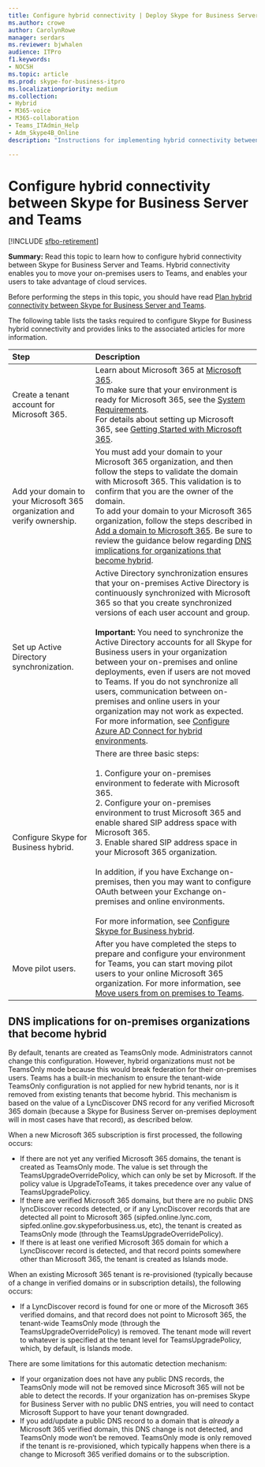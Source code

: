 ```yaml
---
title: Configure hybrid connectivity | Deploy Skype for Business Server 2019 connect
ms.author: crowe
author: CarolynRowe
manager: serdars
ms.reviewer: bjwhalen
audience: ITPro
f1.keywords:
- NOCSH
ms.topic: article
ms.prod: skype-for-business-itpro
ms.localizationpriority: medium
ms.collection: 
- Hybrid 
- M365-voice
- M365-collaboration
- Teams_ITAdmin_Help
- Adm_Skype4B_Online
description: "Instructions for implementing hybrid connectivity between Skype for Business Server and Teams."

---
```


# Configure hybrid connectivity between Skype for Business Server and Teams

[!INCLUDE [sfbo-retirement](../../Hub/includes/sfbo-retirement.md)]

**Summary:** Read this topic to learn how to configure hybrid connectivity between Skype for Business Server and Teams.  Hybrid connectivity enables you to move your on-premises users to Teams, and enables your users to take advantage of cloud services.
  
Before performing the steps in this topic, you should have read [Plan hybrid connectivity between Skype for Business Server and Teams](plan-hybrid-connectivity.md).
  
The following table lists the tasks required to configure Skype for Business hybrid connectivity and provides links to the associated articles for more information.
  
|Step|Description|
|:-----|:-----|
|Create a tenant account for Microsoft 365.   <br/> |Learn about Microsoft 365 at [Microsoft 365](https://go.microsoft.com/fwlink/p/?LinkId=254980).  <br/> To make sure that your environment is ready for Microsoft 365, see the [System Requirements](https://products.office.com/office-system-requirements).  <br/> For details about setting up Microsoft 365, see [Getting Started with Microsoft 365](https://go.microsoft.com/fwlink/p/?LinkId=254982).  <br/> |
|Add your domain to your Microsoft 365 organization and verify ownership.  <br/> | You must add your domain to your Microsoft 365 organization, and then follow the steps to validate the domain with Microsoft 365. This validation is to confirm that you are the owner of the domain. <br/> To add your domain to your Microsoft 365 organization, follow the steps described in [Add a domain to Microsoft 365](https://support.office.com/article/add-a-domain-to-office-365-6383f56d-3d09-4dcb-9b41-b5f5a5efd611?ui=en-US&rs=en-US&ad=US). Be sure to review the guidance below regarding [DNS implications for organizations that become hybrid](#dns-implications-for-on-premises-organizations-that-become-hybrid). <br/> |
|Set up Active Directory synchronization.  <br/> |Active Directory synchronization ensures that your on-premises Active Directory is continuously synchronized with Microsoft 365 so that you create synchronized versions of each user account and group.  <br/> <br> **Important:** You need to synchronize the Active Directory accounts for all Skype for Business users in your organization between your on-premises and online deployments, even if users are not moved to Teams. If you do not synchronize all users, communication between on-premises and online users in your organization may not work as expected. For more information, see [Configure Azure AD Connect for hybrid environments](configure-azure-ad-connect.md).         |
| Configure Skype for Business hybrid. | There are three basic steps: <br><br> 1. Configure your on-premises environment to federate with Microsoft 365. <br> 2. Configure your on-premises environment to trust Microsoft 365 and enable shared SIP address space with Microsoft 365.<br> 3. Enable shared SIP address space in your Microsoft 365 organization. <br><br> In addition, if you have Exchange on-premises, then you may want to configure OAuth between your Exchange on-premises and online environments. <br> <br>For more information, see [Configure Skype for Business hybrid](configure-federation-with-skype-for-business-online.md).
|Move pilot users.  <br/> |After you have completed the steps to prepare and configure your environment for Teams, you can start moving pilot users to your online Microsoft 365 organization. For more information, see [Move users from on premises to Teams](move-users-from-on-premises-to-Teams.md).  <br/> |


## DNS implications for on-premises organizations that become hybrid

By default, tenants are created as TeamsOnly mode. Administrators cannot change this configuration. However, hybrid organizations must not be TeamsOnly mode because this would break federation for their on-premises users. Teams has a built-in mechanism to ensure the tenant-wide TeamsOnly configuration is not applied for new hybrid tenants, nor is it removed from existing tenants that become hybrid. This mechanism is based on the value of a LyncDiscover DNS record for any verified Microsoft 365 domain (because a Skype for Business Server on-premises deployment will in most cases have that record), as described below.

When a new Microsoft 365 subscription is first processed, the following occurs:
- If there are not yet any verified Microsoft 365 domains, the tenant is created as TeamsOnly mode. The value is set through the TeamsUpgradeOverridePolicy, which can only be set by Microsoft. If the policy value is UpgradeToTeams, it takes precedence over any value of TeamsUpgradePolicy.
- If there are verified Microsoft 365 domains, but there are no public DNS lyncDiscover records detected, or if any LyncDiscover records that are detected all point to Microsoft 365 (sipfed.online.lync.com, sipfed.online.gov.skypeforbusiness.us, etc), the tenant is created as TeamsOnly mode (through the TeamsUpgradeOverridePolicy).
- If there is at least one verified Microsoft 365 domain for which a LyncDiscover record is detected, and that record points somewhere other than Microsoft 365, the tenant is created as Islands mode.

When an existing Microsoft 365 tenant is re-provisioned (typically because of a change in verified domains or in subscription details), the following occurs:
- If a LyncDiscover record is found for one or more of the Microsoft 365 verified domains, and that record does not point to Microsoft 365, the tenant-wide TeamsOnly mode (through the TeamsUpgradeOverridePolicy) is removed. The tenant mode will revert to whatever is specified at the tenant level for TeamsUpgradePolicy, which, by default, is Islands mode.


There are some limitations for this automatic detection mechanism:
- If your organization does not have any public DNS records, the TeamsOnly mode will not be removed since Microsoft 365 will not be able to detect the records. If your organization has on-premises Skype for Business Server with no public DNS entries, you will need to contact Microsoft Support to have your tenant downgraded.
- If you add/update a public DNS record to a domain that is *already* a Microsoft 365 verified domain, this DNS change is not detected, and TeamsOnly mode won’t be removed. TeamsOnly mode is only removed if the tenant is re-provisioned, which typically happens when there is a change to Microsoft 365 verified domains or to the subscription.  
